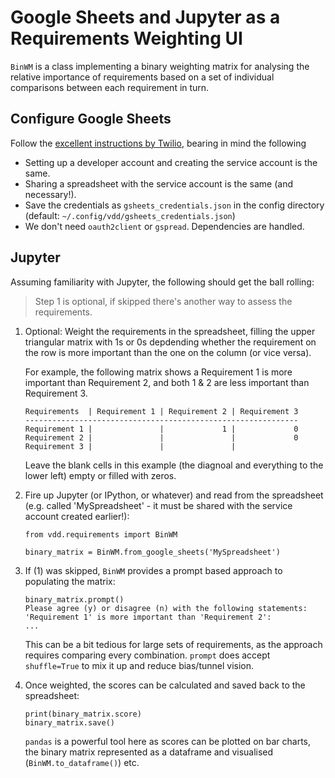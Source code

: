 Google Sheets and Jupyter as a Requirements Weighting UI
===

`BinWM` is a class implementing a binary weighting matrix for
analysing the relative importance of requirements based on a set of
individual comparisons between each requirement in turn.


Configure Google Sheets
---

Follow the [excellent instructions by Twilio][twilio], bearing in mind
the following

  - Setting up a developer account and creating the service account is
    the same.
  - Sharing a spreadsheet with the service account is the same (and
    necessary!).
  - Save the credentials as `gsheets_credentials.json` in the
	config directory (default: `~/.config/vdd/gsheets_credentials.json`)
  - We don't need `oauth2client` or `gspread`. Dependencies are
    handled.


Jupyter
---

Assuming familiarity with Jupyter, the following should get the ball
rolling:

> Step 1 is optional, if skipped there's another way to assess the
> requirements.

 1. Optional: Weight the requirements in the spreadsheet, filling the
	upper triangular matrix with 1s or 0s depdending whether the
	requirement on the row is more important than the one on the 
	column (or vice versa).

	For example, the following matrix shows a Requirement 1 is more
	important than Requirement 2, and both 1 & 2 are less important
	than Requirement 3.

		Requirements  | Requirement 1 | Requirement 2 | Requirement 3
		-------------------------------------------------------------
		Requirement 1 |               |             1 |             0
		Requirement 2 |               |               |             0
		Requirement 3 |               |               |             

	Leave the blank cells in this example (the diagnoal and everything
	to the lower left) empty or filled with zeros.

 2. Fire up Jupyter (or IPython, or whatever) and read from the
	spreadsheet (e.g. called 'MySpreadsheet' - it must be shared with
	the service account created earlier!):

    	from vdd.requirements import BinWM

		binary_matrix = BinWM.from_google_sheets('MySpreadsheet')
		
 3. If (1) was skipped, `BinWM` provides a prompt based approach to
	populating the matrix:

		binary_matrix.prompt()
		Please agree (y) or disagree (n) with the following statements:
		'Requirement 1' is more important than 'Requirement 2':
		...

	This can be a bit tedious for large sets of requirements, as the
	approach requires comparing every combination. `prompt` does 
	accept `shuffle=True` to mix it up and reduce bias/tunnel vision.
 
 4. Once weighted, the scores can be calculated and saved back to the
	spreadsheet:

		print(binary_matrix.score)
		binary_matrix.save()

	`pandas` is a powerful tool here as scores can be plotted on bar
	charts, the binary matrix represented as a dataframe and
	visualised (`BinWM.to_dataframe()`) etc.


[twilio]: https://www.twilio.com/blog/2017/02/an-easy-way-to-read-and-write-to-a-google-spreadsheet-in-python.html
